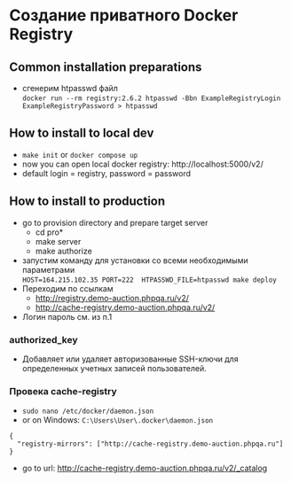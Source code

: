 # Создание приватного Docker Registry

## Common installation preparations
- сгенерим htpasswd файл  
  `docker run --rm registry:2.6.2 htpasswd -Bbn ExampleRegistryLogin ExampleRegistryPassword > htpasswd`

## How to install to local dev
- `make init` or `docker compose up`
- now you can open local docker registry: http://localhost:5000/v2/
- default login = registry, password = password

## How to install to production
- go to provision directory and prepare target server
  - cd pro*
  - make server
  - make authorize
- запустим команду для установки со всеми необходимыми параметрами  
`HOST=164.215.102.35 PORT=222  HTPASSWD_FILE=htpasswd make deploy`
- Переходим по ссылкам
  - http://registry.demo-auction.phpqa.ru/v2/
  - http://cache-registry.demo-auction.phpqa.ru/v2/
- Логин пароль см. из п.1 


### **authorized_key**
- Добавляет или удаляет авторизованные SSH-ключи для определенных учетных записей пользователей.


### Провека cache-registry
- `sudo nano /etc/docker/daemon.json`
- or on Windows: `C:\Users\User\.docker\daemon.json`
```
{
  "registry-mirrors": ["http://cache-registry.demo-auction.phpqa.ru"]
}
```
- go to url: http://cache-registry.demo-auction.phpqa.ru/v2/_catalog